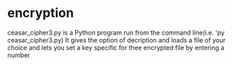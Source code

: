 # encryption
ceasar_cipher3.py is a Python program run from the command line(i.e. 'py ceasar_cipher3.py)
  It gives the option of decription and loads a file of your choice and 
  lets you set a key specific for thee encrypted file by entering a number
  

